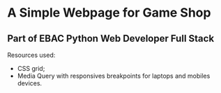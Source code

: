 # A Simple Webpage for Game Shop
## Part of EBAC Python Web Developer Full Stack
Resources used:
- CSS grid;
- Media Query with responsives breakpoints for laptops and mobiles devices.
